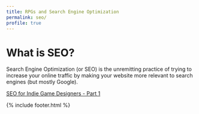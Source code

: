 ```yaml
---
title: RPGs and Search Engine Optimization
permalink: seo/
profile: true
---
```


<h1>What is SEO?</h1>
Search Engine Optimization (or SEO) is the unremitting practice of trying to increase your online traffic by making your website more relevant to search engines (but mostly Google). 

[SEO for Indie Game Designers - Part 1](https://www.fantasyrobotfighter.com/2019/SEO-for-indie-game-designers/)

<script type="application/ld+json">
{ "@context": "https://schema.org", 
 "@type": "BlogPosting",
 "mainEntityOfPage": {
        "@type": "WebPage",
        "@id": "https://www.fantasyrobotfighter.com/2019/SEO-for-indie-game-designers/"
      },
 "headline": "SEO for Indie Game Designers - Index",
 "alternativeHeadline": "SEO for The Indie Game Designer",
 "image": "https://www.fantasyrobotfighter.com/assets/images/PocketPerspective.png",
 "genre": "CreativeWork", 
 "keywords": "Search Engine Optimization SEO RPG Indie Game Design", 
 "publisher": {	
 		"@type": "Organization",
        "name": "Fantasy Robot Fighter",
		"url": "http://www.fantasyrobotfighter.com",
		"logo": {
		    "@type": "ImageObject",
		    "url": "https://www.fantasyrobotfighter.com/assets/images/avatar.png",
		    "width": 80,
		    "height": 80
		}
    },
 "datePublished": "2019-05-04",
 "dateCreated": "2019-05-04",
 "dateModified": "2019-05-04",
 "description": "An index of blog posts that covers SEO for independent tabletop role-playing game designers",
 "articleBody": "Index page to my series on SEO for the independent tabletop role-playing game designer and blogger.",
   "author": {
    "@type": "Person",
    "name": "Ryan Buller"
  }
 }
</script>

{% include footer.html %}